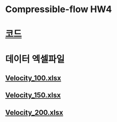 # Compressible-flow HW4

# [코드](https://github.com/socome/Compressible-flow/blob/master/%EC%95%95%EC%B6%95%EC%84%B1%EC%9C%A0%EC%B2%B4%EC%97%AD%ED%95%99.ipynb)

# 데이터 엑셀파일 

## [Velocity_100.xlsx](https://github.com/socome/Compressible-flow/files/3232268/Velocity_100.xlsx)

## [Velocity_150.xlsx](https://github.com/socome/Compressible-flow/files/3232269/Velocity_150.xlsx)

## [Velocity_200.xlsx](https://github.com/socome/Compressible-flow/files/3232270/Velocity_200.xlsx)
